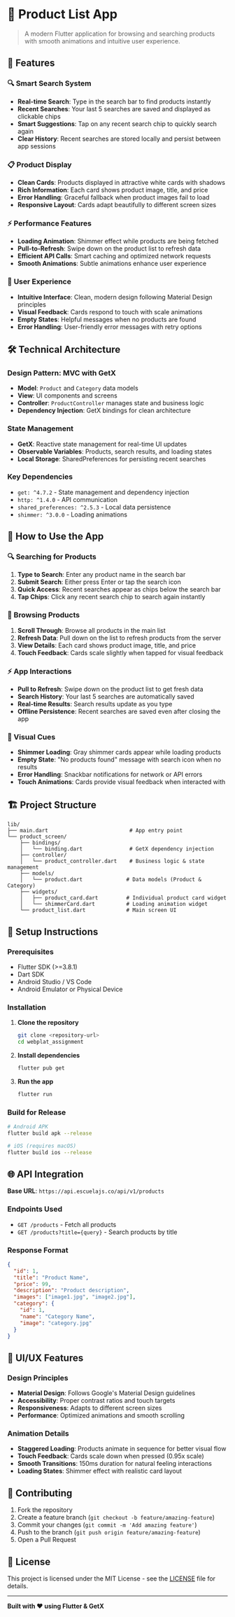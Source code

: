 # 📱 Product List App

> A modern Flutter application for browsing and searching products with smooth animations and intuitive user experience.

## 🚀 Features

### 🔍 **Smart Search System**
- **Real-time Search**: Type in the search bar to find products instantly
- **Recent Searches**: Your last 5 searches are saved and displayed as clickable chips
- **Smart Suggestions**: Tap on any recent search chip to quickly search again
- **Clear History**: Recent searches are stored locally and persist between app sessions

### 📋 **Product Display**
- **Clean Cards**: Products displayed in attractive white cards with shadows
- **Rich Information**: Each card shows product image, title, and price
- **Error Handling**: Graceful fallback when product images fail to load
- **Responsive Layout**: Cards adapt beautifully to different screen sizes

### ⚡ **Performance Features**
- **Loading Animation**: Shimmer effect while products are being fetched
- **Pull-to-Refresh**: Swipe down on the product list to refresh data
- **Efficient API Calls**: Smart caching and optimized network requests
- **Smooth Animations**: Subtle animations enhance user experience

### 🎨 **User Experience**
- **Intuitive Interface**: Clean, modern design following Material Design principles
- **Visual Feedback**: Cards respond to touch with scale animations
- **Empty States**: Helpful messages when no products are found
- **Error Handling**: User-friendly error messages with retry options

## 🛠️ Technical Architecture

### **Design Pattern: MVC with GetX**
- **Model**: `Product` and `Category` data models
- **View**: UI components and screens
- **Controller**: `ProductController` manages state and business logic
- **Dependency Injection**: GetX bindings for clean architecture

### **State Management**
- **GetX**: Reactive state management for real-time UI updates
- **Observable Variables**: Products, search results, and loading states
- **Local Storage**: SharedPreferences for persisting recent searches

### **Key Dependencies**
- `get: ^4.7.2` - State management and dependency injection
- `http: ^1.4.0` - API communication
- `shared_preferences: ^2.5.3` - Local data persistence
- `shimmer: ^3.0.0` - Loading animations

## 📖 How to Use the App

### **🔍 Searching for Products**
1. **Type to Search**: Enter any product name in the search bar
2. **Submit Search**: Either press Enter or tap the search icon
3. **Quick Access**: Recent searches appear as chips below the search bar
4. **Tap Chips**: Click any recent search chip to search again instantly

### **📱 Browsing Products**
1. **Scroll Through**: Browse all products in the main list
2. **Refresh Data**: Pull down on the list to refresh products from the server
3. **View Details**: Each card shows product image, title, and price
4. **Touch Feedback**: Cards scale slightly when tapped for visual feedback

### **⚡ App Interactions**
- **Pull to Refresh**: Swipe down on the product list to get fresh data
- **Search History**: Your last 5 searches are automatically saved
- **Real-time Results**: Search results update as you type
- **Offline Persistence**: Recent searches are saved even after closing the app

### **🎯 Visual Cues**
- **Shimmer Loading**: Gray shimmer cards appear while loading products
- **Empty State**: "No products found" message with search icon when no results
- **Error Handling**: Snackbar notifications for network or API errors
- **Touch Animations**: Cards provide visual feedback when interacted with

## 🏗️ Project Structure

```
lib/
├── main.dart                          # App entry point
└── product_screen/
    ├── bindings/
    │   └── binding.dart               # GetX dependency injection
    ├── controller/
    │   └── product_controller.dart    # Business logic & state management
    ├── models/
    │   └── product.dart              # Data models (Product & Category)
    ├── widgets/
    │   ├── product_card.dart         # Individual product card widget
    │   └── shimmerCard.dart          # Loading animation widget
    └── product_list.dart             # Main screen UI
```

## 🔧 Setup Instructions

### **Prerequisites**
- Flutter SDK (>=3.8.1)
- Dart SDK
- Android Studio / VS Code
- Android Emulator or Physical Device

### **Installation**
1. **Clone the repository**
   ```bash
   git clone <repository-url>
   cd webplat_assignment
   ```

2. **Install dependencies**
   ```bash
   flutter pub get
   ```

3. **Run the app**
   ```bash
   flutter run
   ```

### **Build for Release**
```bash
# Android APK
flutter build apk --release

# iOS (requires macOS)
flutter build ios --release
```

## 🌐 API Integration

**Base URL**: `https://api.escuelajs.co/api/v1/products`

### **Endpoints Used**
- `GET /products` - Fetch all products
- `GET /products?title={query}` - Search products by title

### **Response Format**
```json
{
  "id": 1,
  "title": "Product Name",
  "price": 99,
  "description": "Product description",
  "images": ["image1.jpg", "image2.jpg"],
  "category": {
    "id": 1,
    "name": "Category Name",
    "image": "category.jpg"
  }
}
```

## 🎨 UI/UX Features

### **Design Principles**
- **Material Design**: Follows Google's Material Design guidelines
- **Accessibility**: Proper contrast ratios and touch targets
- **Responsiveness**: Adapts to different screen sizes
- **Performance**: Optimized animations and smooth scrolling

### **Animation Details**
- **Staggered Loading**: Products animate in sequence for better visual flow
- **Touch Feedback**: Cards scale down when pressed (0.95x scale)
- **Smooth Transitions**: 150ms duration for natural feeling interactions
- **Loading States**: Shimmer effect with realistic card layout



## 🤝 Contributing

1. Fork the repository
2. Create a feature branch (`git checkout -b feature/amazing-feature`)
3. Commit your changes (`git commit -m 'Add amazing feature'`)
4. Push to the branch (`git push origin feature/amazing-feature`)
5. Open a Pull Request

## 📄 License

This project is licensed under the MIT License - see the [LICENSE](LICENSE) file for details.

---

**Built with ❤️ using Flutter & GetX**
